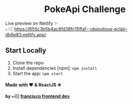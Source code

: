 <h1 align="center">PokeApi Challenge  </h1>

Live preview on Netlify ✨ <br/> 
👉🏼 https://655c3b5b4ac8fd38fc15ffa1--ubiquitous-eclair-db6e83.netlify.app/

## Start Locally

1. Clone the repo
2. Install dependencies [npm]: `npm install`
3. Start the app: `npm start`

#### Made with ❤️ & ReactJS ⚛️ 

<b>by 👉🏼 <a href="https://franciscoagustinr.github.io">francisco frontend dev</a> </b>

